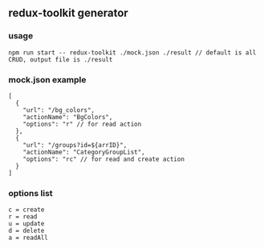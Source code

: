 ## redux-toolkit generator
### usage
```
npm run start -- redux-toolkit ./mock.json ./result // default is all CRUD, output file is ./result
```
### mock.json example
```
[
  {
    "url": "/bg_colors",
    "actionName": "BgColors",
    "options": "r" // for read action
  },
  {
    "url": "/groups?id=${arrID}",
    "actionName": "CategoryGroupList",
    "options": "rc" // for read and create action
  }
]
```

### options list
```
c = create
r = read
u = update
d = delete
a = readAll
```
